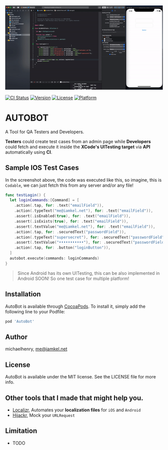 ![Screenshot](screenshot.gif)

[![CI Status](https://img.shields.io/travis/michaelhenry/AutoBot.svg?style=flat)](https://travis-ci.org/michaelhenry/AutoBot)
[![Version](https://img.shields.io/cocoapods/v/AutoBot.svg?style=flat)](https://cocoapods.org/pods/AutoBot)
[![License](https://img.shields.io/cocoapods/l/AutoBot.svg?style=flat)](https://cocoapods.org/pods/AutoBot)
[![Platform](https://img.shields.io/cocoapods/p/AutoBot.svg?style=flat)](https://cocoapods.org/pods/AutoBot)

# AUTOBOT

A Tool for QA Testers and Developers.

**Testers** could create test cases from an admin page
while **Developers** could fetch and execute it inside the **XCode's UITesting target** via **API** automatically using **CI**.

## Sample IOS Test Cases

In the screenshot above, the code was executed like this, so imagine, this is `Codable`, we can just fetch this from any server and/or any file!

```swift
func testLogin() {
  let loginCommands:[Command] = [
    .action(.tap, for: .text("emailField")),
    .action(.typeText("me@iamkel.net"), for: .text("emailField")),
    .assert(.isEnabled(true), for: .text("emailField")),
    .assert(.isExists(true), for: .text("emailField")),
    .assert(.textValue("me@iamkel.net"), for: .text("emailField")),
    .action(.tap, for: .securedText("passwordField")),
    .action(.typeText("supersecret"), for: .securedText("passwordField")),
    .assert(.textValue("•••••••••••"), for: .securedText("passwordField")),
    .action(.tap, for: .button("loginButton")),
  ]
  autobot.execute(commands: loginCommands)
}
```

> Since Android has its own UITesting, this can be also implemented in Android SOON! So one test case for multiple platform!

## Installation

AutoBot is available through [CocoaPods](https://cocoapods.org). To install
it, simply add the following line to your Podfile:

```ruby
pod 'AutoBot'
```

## Author

michaelhenry, me@iamkel.net

## License

AutoBot is available under the MIT license. See the LICENSE file for more info.


## Other tools that I made that might help you.

- [Localizr](https://github.com/michaelhenry/Localizr), Automates your **localization files** for `iOS` and `Android`
- [Hijackr](https://github.com/michaelhenry/Hijackr), Mock your `URLRequest`

## Limitation

- TODO

